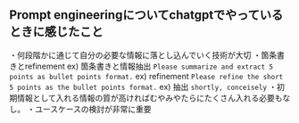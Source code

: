 ## Prompt engineeringについてchatgptでやっているときに感じたこと
・何段階かに通じて自分の必要な情報に落とし込んでいく技術が大切
    ・箇条書きとrefinement
    ex) 箇条書きと情報抽出
    ```
    Please summarize and extract 5 points as bullet points format.
    ```
    ex) refinement
    ```
    Please refine the short 5 points as the bullet points format.
    ```
    ex) 抽出
    ```
    shortly, conceisely
    ```
・初期情報として入れる情報の質が高ければむやみやたらにたくさん入れる必要もなし。
    ・ユースケースの検討が非常に重要


